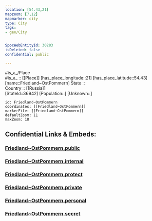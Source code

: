 ```yaml
---
location: [54.43,21] 
mapzoom: [7,12] 
mapmarker: city 
type: City
tags:
- geo/City


SpocWebEntityId: 30283
isDeleted: false
confidential: public

---
```

#is_a_/Place  
#is_a_ :: [[Place]] 
[has_place_longitude::21] 
[has_place_latitude::54.43] 
[name::Friedland~OstPommern] 
State ::  
Country :: [[Russia]]  
[StateId::36942] 
[Population::] 
[Unknown::] 


```leaflet
id: Friedland~OstPommern
coordinates: [[Friedland~OstPommern]] 
markerFile: [[Friedland~OstPommern]] 
defaultZoom: 11 
maxZoom: 18
```


## Confidential Links & Embeds: 

### [Friedland~OstPommern.public](/_public/\Earth\Continent\Europe\Europe~East\Russia\Russia~NorthWest\Kaliningrad~Oblast\CityFriedland~OstPommern.public.md) 

### [Friedland~OstPommern.internal](/_internal/\Earth\Continent\Europe\Europe~East\Russia\Russia~NorthWest\Kaliningrad~Oblast\CityFriedland~OstPommern.internal.md) 

### [Friedland~OstPommern.protect](/_protect/\Earth\Continent\Europe\Europe~East\Russia\Russia~NorthWest\Kaliningrad~Oblast\CityFriedland~OstPommern.protect.md) 

### [Friedland~OstPommern.private](/_private/\Earth\Continent\Europe\Europe~East\Russia\Russia~NorthWest\Kaliningrad~Oblast\CityFriedland~OstPommern.private.md) 

### [Friedland~OstPommern.personal](/_personal/\Earth\Continent\Europe\Europe~East\Russia\Russia~NorthWest\Kaliningrad~Oblast\CityFriedland~OstPommern.personal.md) 

### [Friedland~OstPommern.secret](/_secret/\Earth\Continent\Europe\Europe~East\Russia\Russia~NorthWest\Kaliningrad~Oblast\CityFriedland~OstPommern.secret.md)

